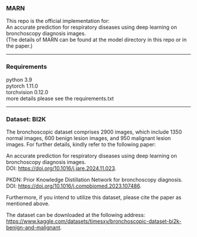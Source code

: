 ### MARN
This repo is the official implementation for:  
An accurate prediction for respiratory diseases using deep learning on bronchoscopy diagnosis images.  
(The details of MARN can be found at the model directory in this repo or in the paper.)

***
### Requirements
python 3.9  
pytorch 1.11.0  
torchvision 0.12.0  
more details please see the requirements.txt

***
### Dataset: BI2K
The bronchoscopic dataset comprises 2900 images, which include 1350 normal images, 600 benign lesion images, and 950 malignant lesion images. For further details, kindly refer to the following paper:

An accurate prediction for respiratory diseases using deep learning on bronchoscopy diagnosis images.  
DOI: https://doi.org/10.1016/j.jare.2024.11.023.

PKDN: Prior Knowledge Distillation Network for bronchoscopy diagnosis.  
DOI: https://doi.org/10.1016/j.compbiomed.2023.107486.

Furthermore, if you intend to utilize this dataset, please cite the paper as mentioned above.

The dataset can be downloaded at the following address:   
https://www.kaggle.com/datasets/timesxy/bronchoscopic-dataset-bi2k-benign-and-malignant.
